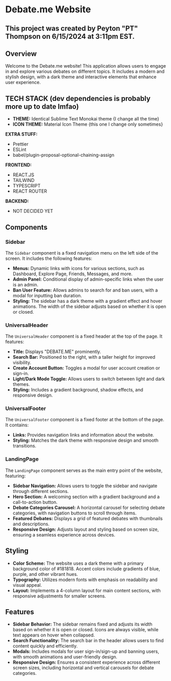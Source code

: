 # Debate.me Website
## This project was created by Peyton "PT" Thompson on 6/15/2024 at 3:11pm EST.

## Overview
Welcome to the Debate.me website! This application allows users to engage in and explore various debates on different topics. It includes a modern and stylish design, with a dark theme and interactive elements that enhance user experience.

## TECH STACK (dev dependencies is probably more up to date lmfao)

- **THEME:** Identical Sublime Text Monokai theme {I change all the time}
- **ICON THEME:** Material Icon Theme {this one I change only sometimes}

**EXTRA STUFF:**
- Prettier
- ESLint
- babel/plugin-proposal-optional-chaining-assign

**FRONTEND:**
- REACT.JS
- TAILWIND
- TYPESCRIPT
- REACT ROUTER

**BACKEND:**
- NOT DECIDED YET

## Components

### Sidebar

The `Sidebar` component is a fixed navigation menu on the left side of the screen. It includes the following features:
- **Menus:** Dynamic links with icons for various sections, such as Dashboard, Explore Page, Friends, Messages, and more.
- **Admin Panel:** Conditional display of admin-specific links when the user is an admin.
- **Ban User Feature:** Allows admins to search for and ban users, with a modal for inputting ban duration.
- **Styling:** The sidebar has a dark theme with a gradient effect and hover animations. The width of the sidebar adjusts based on whether it is open or closed.

### UniversalHeader

The `UniversalHeader` component is a fixed header at the top of the page. It features:
- **Title:** Displays "DEBATE.ME" prominently.
- **Search Bar:** Positioned to the right, with a taller height for improved visibility.
- **Create Account Button:** Toggles a modal for user account creation or sign-in.
- **Light/Dark Mode Toggle:** Allows users to switch between light and dark themes.
- **Styling:** Includes a gradient background, shadow effects, and responsive design.

### UniversalFooter

The `UniversalFooter` component is a fixed footer at the bottom of the page. It contains:
- **Links:** Provides navigation links and information about the website.
- **Styling:** Matches the dark theme with responsive design and smooth transitions.

### LandingPage

The `LandingPage` component serves as the main entry point of the website, featuring:
- **Sidebar Navigation:** Allows users to toggle the sidebar and navigate through different sections.
- **Hero Section:** A welcoming section with a gradient background and a call-to-action button.
- **Debate Categories Carousel:** A horizontal carousel for selecting debate categories, with navigation buttons to scroll through items.
- **Featured Debates:** Displays a grid of featured debates with thumbnails and descriptions.
- **Responsive Design:** Adjusts layout and styling based on screen size, ensuring a seamless experience across devices.

## Styling

- **Color Scheme:** The website uses a dark theme with a primary background color of #181818. Accent colors include gradients of blue, purple, and other vibrant hues.
- **Typography:** Utilizes modern fonts with emphasis on readability and visual appeal.
- **Layout:** Implements a 4-column layout for main content sections, with responsive adjustments for smaller screens.

## Features

- **Sidebar Behavior:** The sidebar remains fixed and adjusts its width based on whether it is open or closed. Icons are always visible, while text appears on hover when collapsed.
- **Search Functionality:** The search bar in the header allows users to find content quickly and efficiently.
- **Modals:** Includes modals for user sign-in/sign-up and banning users, with smooth animations and user-friendly design.
- **Responsive Design:** Ensures a consistent experience across different screen sizes, including horizontal and vertical carousels for debate categories.
